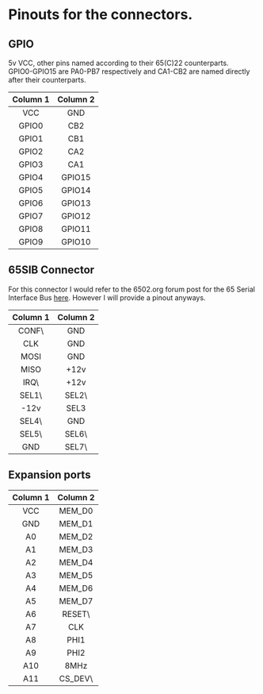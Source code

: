 # Pinouts for the connectors.

## GPIO

5v VCC, other pins named according to their 65(C)22 counterparts.  
GPIO0-GPIO15 are PA0-PB7 respectively and CA1-CB2 are named directly after their counterparts.

| Column 1 | Column 2 |
| :---: | :---: |
| VCC | GND |
| GPIO0 | CB2 |
| GPIO1 | CB1 |
| GPIO2 | CA2 |
| GPIO3 | CA1 |
| GPIO4 | GPIO15 |
| GPIO5 | GPIO14 |
| GPIO6 | GPIO13 |
| GPIO7 | GPIO12 |
| GPIO8 | GPIO11 |
| GPIO9 | GPIO10 |

## 65SIB Connector

For this connector I would refer to the 6502.org forum post for the 65 Serial Interface Bus [here](http://forum.6502.org/viewtopic.php?p=10957#p10957). However I will provide a pinout anyways.

| Column 1 | Column 2 |
| :---: | :---: |
| CONF\ | GND |
| CLK | GND |
| MOSI | GND |
| MISO | +12v |
| IRQ\ | +12v |
| SEL1\ | SEL2\ |
| -12v | SEL3 |
| SEL4\ | GND |
| SEL5\ | SEL6\ |
| GND | SEL7\ |

## Expansion ports

| Column 1 | Column 2 |
| :---: | :---: |
| VCC | MEM_D0 |
| GND | MEM_D1 |
| A0 | MEM_D2 |
| A1 | MEM_D3 |
| A2 | MEM_D4 |
| A3 | MEM_D5 |
| A4 | MEM_D6 |
| A5 | MEM_D7 |
| A6 | RESET\ |
| A7 | CLK |
| A8 | PHI1 |
| A9 | PHI2 |
| A10 | 8MHz |
| A11 | CS_DEV\ |